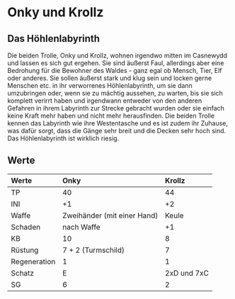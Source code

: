 # Onky und Krollz

## Das Höhlenlabyrinth

Die beiden Trolle, Onky und Krollz, wohnen irgendwo mitten im Casnewydd und lassen es sich gut ergehen. Sie sind äußerst Faul, allerdings aber eine Bedrohung für die Bewohner des Waldes - ganz egal ob Mensch, Tier, Elf oder anderes. Sie sollen äußerst stark und klug sein und locken gerne Menschen etc. in ihr verworrenes Höhlenlabyrinth, um sie dann umzubringen oder, wenn sie zu mächtig aussehen, zu warten, bis sie sich komplett verirrt haben und irgendwann entweder von den anderen Gefahren in ihrem Labyrinth zur Strecke gebracht wurden oder sie einfach keine Kraft mehr haben und nicht mehr herausfinden. Die beiden Trolle kennen das Labyrinth wie ihre Westentasche und es ist zudem ihr Zuhause, was dafür sorgt, dass die Gänge sehr breit und die Decken sehr hoch sind. Das Höhlenlabyrinth ist wirklich riesig.

## Werte

| Werte | Onky | Krollz |
| :--- | :--- | :--- |
| TP | 40 | 44 |
| INI | +1 | +2 |
| Waffe | Zweihänder \(mit einer Hand\) | Keule |
| Schaden | nach Waffe | +1 |
| KB | 10 | 8 |
| Rüstung | 7 + 2 \(Turmschild\) | 7 |
| Regeneration | 1 | 1 |
| Schatz | E | 2xD und 7xC |
| SG | 6 | 2 |

